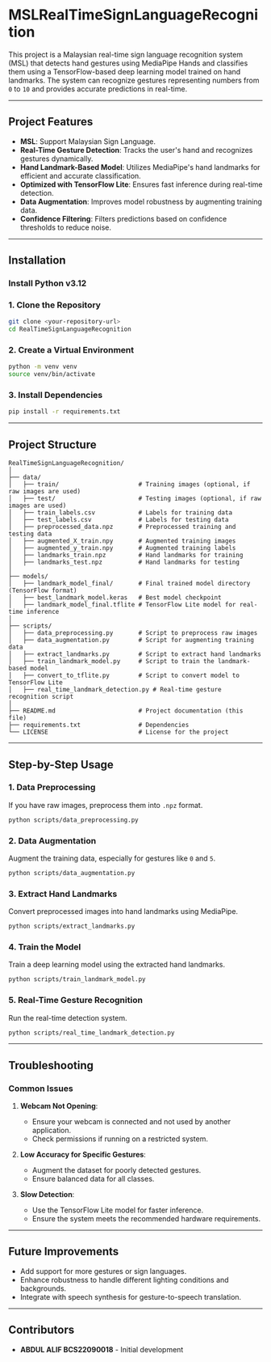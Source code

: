 # MSLRealTimeSignLanguageRecognition

This project is a Malaysian real-time sign language recognition system (MSL) that detects hand gestures using MediaPipe Hands and classifies them using a TensorFlow-based deep learning model trained on hand landmarks. The system can recognize gestures representing numbers from `0` to `10` and provides accurate predictions in real-time.

---

## Project Features
- **MSL**: Support Malaysian Sign Language.
- **Real-Time Gesture Detection**: Tracks the user's hand and recognizes gestures dynamically.
- **Hand Landmark-Based Model**: Utilizes MediaPipe's hand landmarks for efficient and accurate classification.
- **Optimized with TensorFlow Lite**: Ensures fast inference during real-time detection.
- **Data Augmentation**: Improves model robustness by augmenting training data.
- **Confidence Filtering**: Filters predictions based on confidence thresholds to reduce noise.

---

## Installation

### Install Python v3.12

### 1. Clone the Repository
```bash
git clone <your-repository-url>
cd RealTimeSignLanguageRecognition
```

### 2. Create a Virtual Environment
```bash
python -m venv venv
source venv/bin/activate  
```

### 3. Install Dependencies
```bash
pip install -r requirements.txt
```

---

## Project Structure

```
RealTimeSignLanguageRecognition/
│
├── data/
│   ├── train/                      # Training images (optional, if raw images are used)
│   ├── test/                       # Testing images (optional, if raw images are used)
│   ├── train_labels.csv            # Labels for training data
│   ├── test_labels.csv             # Labels for testing data
│   ├── preprocessed_data.npz       # Preprocessed training and testing data
│   ├── augmented_X_train.npy       # Augmented training images
│   ├── augmented_y_train.npy       # Augmented training labels
│   ├── landmarks_train.npz         # Hand landmarks for training
│   ├── landmarks_test.npz          # Hand landmarks for testing
│
├── models/
│   ├── landmark_model_final/       # Final trained model directory (TensorFlow format)
│   ├── best_landmark_model.keras   # Best model checkpoint
│   ├── landmark_model_final.tflite # TensorFlow Lite model for real-time inference
│
├── scripts/
│   ├── data_preprocessing.py       # Script to preprocess raw images
│   ├── data_augmentation.py        # Script for augmenting training data
│   ├── extract_landmarks.py        # Script to extract hand landmarks
│   ├── train_landmark_model.py     # Script to train the landmark-based model
│   ├── convert_to_tflite.py        # Script to convert model to TensorFlow Lite
│   ├── real_time_landmark_detection.py # Real-time gesture recognition script
│
├── README.md                       # Project documentation (this file)
├── requirements.txt                # Dependencies
└── LICENSE                         # License for the project
```

---

## Step-by-Step Usage

### 1. Data Preprocessing 
If you have raw images, preprocess them into `.npz` format.
```bash
python scripts/data_preprocessing.py
```

### 2. Data Augmentation
Augment the training data, especially for gestures like `0` and `5`.
```bash
python scripts/data_augmentation.py
```

### 3. Extract Hand Landmarks
Convert preprocessed images into hand landmarks using MediaPipe.
```bash
python scripts/extract_landmarks.py
```

### 4. Train the Model
Train a deep learning model using the extracted hand landmarks.
```bash
python scripts/train_landmark_model.py
```

### 5. Real-Time Gesture Recognition
Run the real-time detection system.
```bash
python scripts/real_time_landmark_detection.py
```

---

## Troubleshooting

### Common Issues
1. **Webcam Not Opening**:
   - Ensure your webcam is connected and not used by another application.
   - Check permissions if running on a restricted system.

2. **Low Accuracy for Specific Gestures**:
   - Augment the dataset for poorly detected gestures.
   - Ensure balanced data for all classes.

3. **Slow Detection**:
   - Use the TensorFlow Lite model for faster inference.
   - Ensure the system meets the recommended hardware requirements.

---

## Future Improvements
- Add support for more gestures or sign languages.
- Enhance robustness to handle different lighting conditions and backgrounds.
- Integrate with speech synthesis for gesture-to-speech translation.

---

## Contributors
- **ABDUL ALIF BCS22090018** - Initial development
